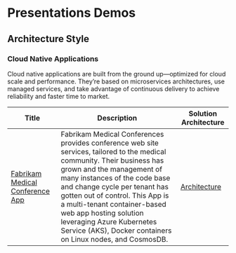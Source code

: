 # Presentations Demos

## Architecture Style

### Cloud Native Applications

Cloud native applications are built from the ground up—optimized for cloud scale and performance. They’re based on microservices architectures, use managed services, and take advantage of continuous delivery to achieve reliability and faster time to market.

| Title                                                                                                                       	| Description                                                                                                                                                                                                                                                                                                                                                                                                  	| Solution Architecture                                                                                                                      	|
|-----------------------------------------------------------------------------------------------------------------------------	|--------------------------------------------------------------------------------------------------------------------------------------------------------------------------------------------------------------------------------------------------------------------------------------------------------------------------------------------------------------------------------------------------------------	|--------------------------------------------------------------------------------------------------------------------------------------------	|
| [Fabrikam Medical Conference App](https://github.com/Evilazaro/Cloud-Native-Applications "Fabrikam Medical Conference App") 	| Fabrikam Medical Conferences provides conference web site services, tailored to the medical community. Their business has grown and the management of many instances of the code base and change cycle per tenant has gotten out of control.  This App is a multi-tenant container-based web app hosting solution leveraging Azure Kubernetes Service (AKS), Docker containers on Linux nodes, and CosmosDB. 	| [Architecture](https://github.com/Evilazaro/Cloud-Native-Applications/blob/main/Hands-on%20lab/media/solution-topology.png "Architecture") 	|